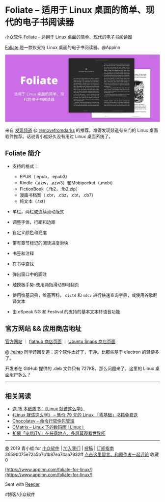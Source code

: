# Foliate – 适用于 Linux 桌面的简单、现代的电子书阅读器
[小众软件 Foliate – 适用于 Linux 桌面的简单、现代的电子书阅读器](https://www.appinn.com/foliate-for-linux/) 

[Foliate](https://www.appinn.com/foliate-for-linux/) 是一款仅支持 Linux 桌面的电子书阅读器。@Appinn

![](assets/image_1.jpeg)

来自 [发现频道](https://meta.appinn.net/t/foliate-linux/17222) @ [removefromdarks](https://meta.appinn.net/u/removefromdarks) 的推荐，难得发现频道有专门的 Linux 桌面软件推荐。话说青小蛙好久没有用过 Linux 桌面系统了。

## Foliate 简介

* 支持的格式：

	* EPUB（.epub，.epub3）
	* Kindle（.azw，.azw3）和Mobipocket（.mobi）
	* FictionBook（.fb2，.fb2.zip）
	* 漫画书档案（.cbr，.cbz，.cbt，.cb7）
	* 纯文本（.txt）

* 单栏，两栏或连续滚动版式
* 调整字体，行距和边距
* 自定义颜色和亮度
* 带有章节标记的阅读进度滑块
* 书签和注释
* 在书中查找
* 弹出窗口中的脚注
* 触摸板手势-使用两指滑动即可翻页
* 使用维基词典，维基百科， `dictd` 和 `sdcv` 进行快速查询字典，或使用谷歌翻译文本
* 由 eSpeak NG 和 Festival 的支持的基本文本转语音功能

## 官方网站 && 应用商店地址

[官方网站](https://johnfactotum.github.io/foliate/) ｜ [flathub 商店页面](https://flathub.org/apps/details/com.github.johnfactotum.Foliate) ｜ [Ubuntu Snaps 商店页面](https://snapcraft.io/foliate)

@ *[iminto](https://meta.appinn.net/t/foliate-linux/17222/2?u=qingwa)* 同学还回复道：这个软件太好了，干净。比那些基于 electron 的轻便多了。

开发者在 GitHub 提供的 .deb 文件只有 727KB，那么问题来了，这里的 Linux 桌面用户多么？

- - - -

## 相关阅读

* [送 15 本纸质书：《Linux 就该这么学》](https://www.appinn.com/linux-probe-gift/)
* [《Linux 就该这么学》 – 售价 79 元的 Linux 「零基础」书籍免费送](https://www.appinn.com/linux-probe-pdf-book/)
* [Chocolatey – 命令行软件包管理](https://www.appinn.com/chocolatey/)
* [CMatrix – Linux 下的数码雨❲Linux❳](https://www.appinn.com/cmatrix/)
* [扩展「电信iTV」在任意地点、多屏幕观看世界杯](https://www.appinn.com/telecom-itv-use-udpxy/)

- - - -

[©](http://www.appinn.com/copyright/?utm_source=feeds&amp;utm_medium=copyright&amp;utm_campaign=feeds) 2019 青小蛙 for [小众软件](http://www.appinn.com/?utm_source=feeds&amp;utm_medium=appinn&amp;utm_campaign=feeds) | [加入我们](http://www.appinn.com/join-us/?utm_source=feeds&amp;utm_medium=joinus&amp;utm_campaign=feeds) | [投稿](https://meta.appinn.com/c/faxian/?utm_source=feeds&amp;utm_medium=contribute&amp;utm_campaign=feeds) | [订阅指南](http://www.appinn.com/feeds-subscribe/?utm_source=feeds&amp;utm_medium=feedsubscribe&amp;utm_campaign=feeds)
3659b075e72a5b7b1b87ea74aa7932ff
[点击这里留言、和原作者一起评论](https://www.appinn.com/foliate-for-linux/#comments) 收藏0

[https://www.appinn.com/foliate-for-linux/](https://www.appinn.com/foliate-for-linux/)

Sent with [Reeder](http://reederapp.com)

#博客/小众软件